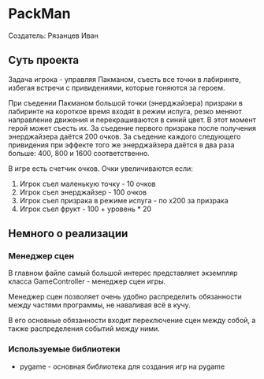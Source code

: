 # PackMan
Создатель: Рязанцев Иван

## Суть проекта
Задача игрока - управляя Пакманом, съесть все точки в лабиринте, избегая встречи с привидениями, которые гоняются за героем.

При съедении Пакманом большой точки (энерджайзера) призраки в лабиринте на короткое время входят в режим испуга,
резко меняют направление движения и перекрашиваются в синий цвет. В этот момент герой может съесть их.
За съедение первого призрака после получения энерджайзера даётся 200 очков. За съедение каждого следующего
привидения при эффекте того же энерджайзера даётся в два раза больше: 400, 800 и 1600 соответственно.

В игре есть счетчик очков. Очки увеличиваются если:
1. Игрок съел маленькую точку - 10 очков
2. Игрок съел энерджайзер - 100 очков
3. Игрок съел призрака в режиме испуга - по x200 за призрака
4. Игрок съел фрукт - 100 + уровень * 20

## Немного о реализации

### Менеджер сцен
В главном файле самый большой интерес представляет экземпляр класса GameController - менеджер сцен игры.

Менеджер сцен позволяет очень удобно распределить обязанности между частями программы, не наваливая всё в кучу.

В его основные обязанности входит переключение сцен между собой, а также распределения событий между ними.

### Используемые библиотеки
- pygame - основная библиотека для создания игр на pygame
